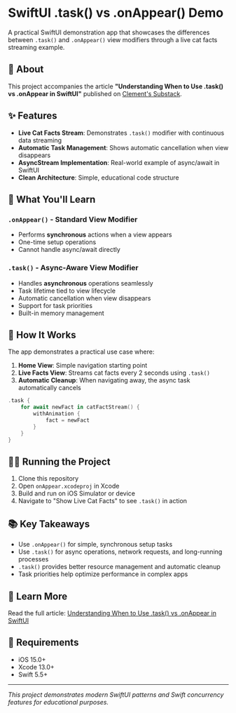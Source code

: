 # SwiftUI .task() vs .onAppear() Demo

A practical SwiftUI demonstration app that showcases the differences between `.task()` and `.onAppear()` view modifiers through a live cat facts streaming example.

## 📖 About

This project accompanies the article **"Understanding When to Use .task() vs .onAppear in SwiftUI"** published on [Clement's Substack](https://clementlumumba.substack.com/p/understanding-when-to-use-task-vs).

## ✨ Features

- **Live Cat Facts Stream**: Demonstrates `.task()` modifier with continuous data streaming
- **Automatic Task Management**: Shows automatic cancellation when view disappears
- **AsyncStream Implementation**: Real-world example of async/await in SwiftUI
- **Clean Architecture**: Simple, educational code structure

## 🚀 What You'll Learn

### `.onAppear()` - Standard View Modifier
- Performs **synchronous** actions when a view appears
- One-time setup operations
- Cannot handle async/await directly

### `.task()` - Async-Aware View Modifier  
- Handles **asynchronous** operations seamlessly
- Task lifetime tied to view lifecycle
- Automatic cancellation when view disappears
- Support for task priorities
- Built-in memory management

## 🔧 How It Works

The app demonstrates a practical use case where:

1. **Home View**: Simple navigation starting point
2. **Live Facts View**: Streams cat facts every 2 seconds using `.task()`
3. **Automatic Cleanup**: When navigating away, the async task automatically cancels

```swift
.task {
    for await newFact in catFactStream() {
        withAnimation {
            fact = newFact
        }
    }
}
```

## 🏃‍♂️ Running the Project

1. Clone this repository
2. Open `onAppear.xcodeproj` in Xcode
3. Build and run on iOS Simulator or device
4. Navigate to "Show Live Cat Facts" to see `.task()` in action

## 📚 Key Takeaways

- Use `.onAppear()` for simple, synchronous setup tasks
- Use `.task()` for async operations, network requests, and long-running processes
- `.task()` provides better resource management and automatic cleanup
- Task priorities help optimize performance in complex apps

## 🔗 Learn More

Read the full article: [Understanding When to Use .task() vs .onAppear in SwiftUI](https://clementlumumba.substack.com/p/understanding-when-to-use-task-vs)

## 📱 Requirements

- iOS 15.0+
- Xcode 13.0+
- Swift 5.5+

---

*This project demonstrates modern SwiftUI patterns and Swift concurrency features for educational purposes.*